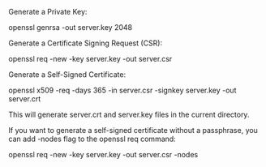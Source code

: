 Generate a Private Key:

openssl genrsa -out server.key 2048

Generate a Certificate Signing Request (CSR):


openssl req -new -key server.key -out server.csr

Generate a Self-Signed Certificate:


openssl x509 -req -days 365 -in server.csr -signkey server.key -out server.crt

This will generate server.crt and server.key files in the current directory.

If you want to generate a self-signed certificate without a passphrase, you can add -nodes flag to the openssl req command:

openssl req -new -key server.key -out server.csr -nodes



